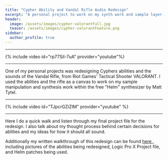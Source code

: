 ```yaml
---
title: "Cypher Ability and Vandal Rifle Audio Redesign"
excerpt: "A personal project to work on my synth work and sample layering abilities."
header: 
  image: /assets/images/cypher-valorantFull.jpg
  teaser: /assets/images/cypher-valorantFeature.png
sidebar: 
  author_profile: true
---
```


---

{% include video id="rp77Sil-7uA" provider="youtube"%}

---

One of my personal projects was redesigning Cyphers abilities and the sounds of the Vandal Rifle, from Riot Games' Tactical Shooter VALORANT.
I used the ablities and the rifle as a canvas to work on my sample manipulation and synthesis work within the free "Helm" synthesizer by Matt Tytel.

---

{% include video id="TJpcrGZiZIM" provider="youtube" %}

---

Here I do a quick walk and listen through my final project file for the redesign. I also talk about my thought process behind certain decisions for ablities and my ideas for how it should all sound.

Additionally my written walkthrough of this redesign can be found <a href="https://docs.google.com/document/d/1X4P_k-eWFvxTlwSyYkSfqDSHVL4gRprytMOkhu6AP4w/edit?usp=sharing"> here <a/>, including pictures of the abilities being redesigned, Logic Pro X Project file, and Helm patches being used.  
